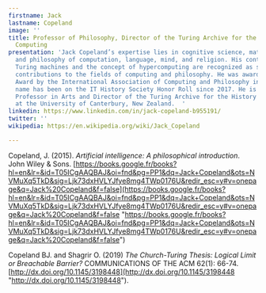 ```yaml
---
firstname: Jack
lastname: Copeland
image: ''
title: Professor of Philosophy, Director of the Turing Archive for the History of
  Computing
presentation: 'Jack Copeland’s expertise lies in cognitive science, mathematical logic,
  and philosophy of computation, language, mind, and religion. His contributions on
  Turing machines and the concept of hypercomputing are recognized as substantial
  contributions to the fields of computing and philosophy. He was awarded a Covey
  Award by the International Association of Computing and Philosophy in 2016 and his
  name has been on the IT History Society Honor Roll since 2017. He is Distinguished
  Professor in Arts and Director of the Turing Archive for the History of Computing
  at the University of Canterbury, New Zealand.  '
linkedin: https://www.linkedin.com/in/jack-copeland-b955191/
twitter: ''
wikipedia: https://en.wikipedia.org/wiki/Jack_Copeland

---
```

Copeland, J. (2015). _Artificial intelligence: A philosophical introduction_. John Wiley & Sons. [https://books.google.fr/books?hl=en&lr=&id=T05ICgAAQBAJ&oi=fnd&pg=PP1&dq=Jack+Copeland&ots=NVMuXq5TkD&sig=Ljk73dxHVLYJfye8mg4TWp0176U&redir_esc=y#v=onepage&q=Jack%20Copeland&f=false](https://books.google.fr/books?hl=en&lr=&id=T05ICgAAQBAJ&oi=fnd&pg=PP1&dq=Jack+Copeland&ots=NVMuXq5TkD&sig=Ljk73dxHVLYJfye8mg4TWp0176U&redir_esc=y#v=onepage&q=Jack%20Copeland&f=false "https://books.google.fr/books?hl=en&lr=&id=T05ICgAAQBAJ&oi=fnd&pg=PP1&dq=Jack+Copeland&ots=NVMuXq5TkD&sig=Ljk73dxHVLYJfye8mg4TWp0176U&redir_esc=y#v=onepage&q=Jack%20Copeland&f=false")

Copeland BJ. and Shagrir O. (2019) _The Church-Turing Thesis: Logical Limit or Breachable Barrier?_ COMMUNICATIONS OF THE ACM 62(1): 66-74. [http://dx.doi.org/10.1145/3198448](http://dx.doi.org/10.1145/3198448 "http://dx.doi.org/10.1145/3198448").